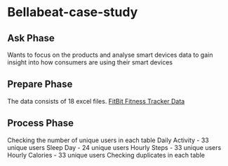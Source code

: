 # Bellabeat-case-study
## Ask Phase 
Wants to focus on the products and analyse smart devices data to gain insight into how consumers are using their smart devices 
## Prepare Phase 
The data consists of 18 excel files. [FitBit Fitness Tracker Data](https://www.kaggle.com/datasets/arashnic/fitbit)
## Process Phase 
Checking the number of unique users in each table
  Daily Activity - 33 unique users
  Sleep Day - 24 unique users
  Hourly Steps - 33 unique users 
  Hourly Calories - 33 unique users 
Checking duplicates in each table 

     
